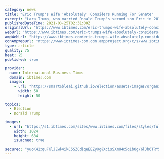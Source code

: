 ```yaml
---
category: news
title: "Eric Trump's Wife 'Absolutely' Considers Running For Senate"
excerpt: "Lara Trump, who married Donald Trump's second son Eric in 2014, first hinted at plans to run for the North Carolina state Senate in an interview with Sean Hannity March 3."
publishedDateTime: 2021-03-25T02:31:00Z
originalUrl: "https://www.ibtimes.com/eric-trumps-wife-absolutely-considers-running-senate-3168732"
webUrl: "https://www.ibtimes.com/eric-trumps-wife-absolutely-considers-running-senate-3168732"
ampWebUrl: "https://www.ibtimes.com/eric-trumps-wife-absolutely-considers-running-senate-3168732?amp=1"
cdnAmpWebUrl: "https://www-ibtimes-com.cdn.ampproject.org/c/s/www.ibtimes.com/eric-trumps-wife-absolutely-considers-running-senate-3168732?amp=1"
type: article
quality: 75
heat: 75
published: true

provider:
  name: International Business Times
  domain: ibtimes.com
  images:
    - url: "https://smartableai.github.io/election/assets/images/organizations/ibtimes.com-50x50.jpg"
      width: 50
      height: 50

topics:
  - Election
  - Donald Trump

images:
  - url: "https://s1.ibtimes.com/sites/www.ibtimes.com/files/styles/full/public/2017/03/27/lara-trump.jpg"
    width: 1024
    height: 684
    isCached: true

secured: "yuoK42xquFKlJEwb4ikC5SZCdiqeEEZyXg6XcisSXmU4c5q1bOg/6lJb6TRY5b3zt16pLk+UB1880XGz9JjBPFI+T9qn+KkZv/D8K4WPjeOiBr50lNSRYmkb21Dr9TsQcJbBf5N0O65QgkhLg6h7MgE5RRzNxuEQNv3WCjpoLP1j8vvmgXaqg5SHSK0pE97S6n/+bJF0ZVgKeUK1K1DattTjuQe2SbcxA7CvoP9zcuAeeyYysjf8iiRnbVSoxaH1iebouKCHu4ZyYzlERs537KzP+oCoPusMgVQ2QcIV7Y2XvOzOvQ0FUpzJYQWpFWwQY4/4qwlXKjCi2ss5U3n9VLqlkHh9D3eNF5Ws3074vvs=;gnSJF1A6omXCaQdeOXv+oQ=="
---
```



